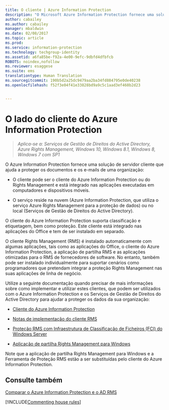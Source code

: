 ```yaml
---
title: O cliente | Azure Information Protection
description: "O Microsoft Azure Information Protection fornece uma solução de servidor cliente que ajuda a proteger os dados de uma organização. O cliente (o cliente do Azure Information Protection ou o cliente Rights Management) está integrado nas aplicações executadas em computadores e dispositivos móveis."
author: cabailey
ms.author: cabailey
manager: mbaldwin
ms.date: 02/08/2017
ms.topic: article
ms.prod: 
ms.service: information-protection
ms.technology: techgroup-identity
ms.assetid: a6fa85be-f92a-4e00-9efc-9dbfd4dfbfcb
ROBOTS: noindex,nofollow
ms.reviewer: esaggese
ms.suite: ems
translationtype: Human Translation
ms.sourcegitcommit: 190b5d2a25dc9479aa2ba34fd884795e0de40238
ms.openlocfilehash: f52f3e04f41e33828bd9a9c5c1aad3ef460b2d23


---
```


# <a name="the-client-side-of-azure-information-protection"></a>O lado do cliente do Azure Information Protection

>*Aplica-se a: Serviços de Gestão de Direitos do Active Directory, Azure Rights Management, Windows 10, Windows 8.1, Windows 8, Windows 7 com SP1*

O Azure Information Protection fornece uma solução de servidor cliente que ajuda a proteger os documentos e os e-mails de uma organização:

- O cliente pode ser o cliente do Azure Information Protection ou do Rights Management e está integrado nas aplicações executadas em computadores e dispositivos móveis. 

- O serviço reside na nuvem (Azure Information Protection, que utiliza o serviço Azure Rights Management para a proteção de dados) ou no local (Serviços de Gestão de Direitos do Active Directory). 

O cliente do Azure Information Protection suporta classificação e etiquetagem, bem como proteção. Este cliente está integrado nas aplicações do Office e tem de ser instalado em separado.

O cliente Rights Management (RMS) é instalado automaticamente com algumas aplicações, tais como as aplicações do Office, o cliente do Azure Information Protection, a aplicação de partilha RMS e as aplicações otimizadas para o RMS de fornecedores de software. No entanto, também pode ser instalado individualmente para suportar cenários como programadores que pretendam integrar a proteção Rights Management nas suas aplicações de linha de negócio.

Utilize a seguinte documentação quando precisar de mais informações sobre como implementar e utilizar estes clientes, que podem ser utilizados com o Azure Information Protection e os Serviços de Gestão de Direitos do Active Directory para ajudar a proteger os dados da sua organização:

- [Cliente do Azure Information Protection](AIP-client.md)

- [Notas de implementação do cliente RMS](client-deployment-notes.md)

- [Proteção RMS com Infraestrutura de Classificação de Ficheiros (FCI) do Windows Server](configure-fci.md)

- [Aplicação de partilha Rights Management para Windows](sharing-app-windows.md)

Note que a aplicação de partilha Rights Management para Windows e a Ferramenta de Proteção RMS estão a ser substituídas pelo cliente do Azure Information Protection. 


## <a name="see-also"></a>Consulte também
[Comparar o Azure Information Protection e o AD RMS](../understand-explore/compare-azure-rms-ad-rms.md)

[!INCLUDE[Commenting house rules](../includes/houserules.md)]


<!--HONumber=Feb17_HO2-->


